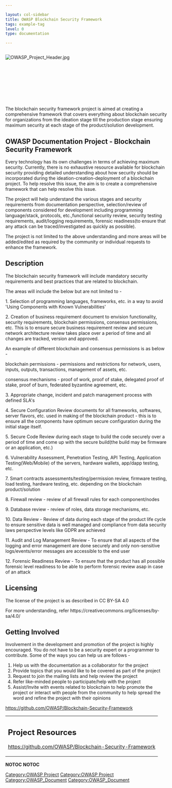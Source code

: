 ```yaml
---

layout: col-sidebar
title: OWASP Blockchain Security Framework
tags: example-tag
level: 0
type: documentation

---
```

<div style="width:100%;height:160px;border:0,margin:0;overflow: hidden;">

![OWASP_Project_Header.jpg](OWASP_Project_Header.jpg
"OWASP_Project_Header.jpg")

</div>

<table>
<tbody>
<tr class="odd">
<p>The blockchain security framework project is aimed at creating a comprehensive framework that covers everything about blockchain security for organizations from the ideation stage till the production stage ensuring maximum security at each stage of the product/solution development.<span style="color:#ff0000"></p>
<h2 id="owasp_documentation_project___blockchain_security_framework">OWASP Documentation Project - Blockchain Security Framework</h2>
<p>Every technology has its own challenges in terms of achieving maximum security. Currently, there is no exhaustive resource available for blockchain security providing detailed understanding about how security should be incorporated during the ideation-creation-deployment of a blockchain project. To help resolve this issue, the aim is to create a comprehensive framework that can help resolve this issue.</p>
<p>The project will help understand the various stages and security requirements from documentation perspective, selection/review of components considered for development including programming language/stack, protocols, etc.,functional security review, security testing requirements, audit/logging requirements, forensic readiness(to ensure that any attack can be traced/investigated as quickly as possible).</p>
<p>The project is not limited to the above understanding and more areas will be added/edited as required by the community or individual requests to enhance the framework.</p>
<p><span style="color:#ff0000"></p>
<h2 id="description">Description</h2>
<p>The blockchain security framework will include mandatory security requirements and best practices that are related to blockchain.</p>
<p>The areas will include the below but are not limited to - </p>
<p>1. Selection of programming languages, frameworks, etc. in a way to avoid 'Using Components with Known Vulnerabilities' </p>
<p>2. Creation of business requirement document to envision functionality, security requirements, blockchain permissions, consensus permissions, etc. This is to ensure secure business requirement review and secure network architecture review takes place over a period of time and all changes are tracked, version and approved. </p>
<p>An example of different blockchain and consensus permissions is as below - </p>
<p>blockchain permissions - permissions and restrictions for network, users, inputs, outputs, transactions, management of assets, etc. </p>
<p>consensus mechanisms - proof of work, proof of stake, delegated proof of stake, proof of burn, federated byzantine agreement, etc. </p>
<p>3. Appropriate change, incident and patch management process with defined SLA's </p>
<p>4. Secure Configuration Review documents for all frameworks, softwares, server flavors, etc. used in making of the blockchain product - this is to ensure all the components have optimum secure configuration during the initial stage itself.</p>
<p>5. Secure Code Review during each stage to build the code securely over a period of time and come up with the secure build(the build may be firmware or an application, etc.) </p>
<p>6. Vulnerability Assessment, Penetration Testing, API Testing, Application Testing(Web/Mobile) of the servers, hardware wallets, app/dapp testing, etc. </p>
<p>7. Smart contracts assessments/testing/permission review, firmware testing, load testing, hardware testing, etc. depending on the blockchain product/solution</p>
<p>8. Firewall review - review of all firewall rules for each component/nodes</p>
<p>9. Database review - review of roles, data storage mechanisms, etc. </p>
<p>10. Data Review - Review of data during each stage of the product life cycle to ensure sensitive data is well managed and compliance from data security laws perspective levels like GDPR are achieved </p>
<p>11. Audit and Log Management Review - To ensure that all aspects of the logging and error management are done securely and only non-sensitive logs/events/error messages are accessible to the end user </p>
<p>12. Forensic Readiness Review - To ensure that the product has all possible forensic level readiness to be able to perform forensic review asap in case of an attack<span style="color:#ff0000"></p>
<h2 id="licensing">Licensing</h2>
<p>The license of the project is as described in CC BY-SA 4.0</p>
<p>For more understanding, refer https://creativecommons.org/licenses/by-sa/4.0/<span style="color:#ff0000"></p>
<h2 id="getting_involved">Getting Involved</h2>
<p>Involvement in the development and promotion of the project is highly encouraged. You do not have to be a security expert or a programmer to contribute. Some of the ways you can help us are follows -</p>
<ol>
<li>Help us with the documentation as a collaborator for the project</li>
<li>Provide topics that you would like to be covered as part of the project</li>
<li>Request to join the mailing lists and help review the project</li>
<li>Refer like-minded people to participate/help with the project</li>
<li>Assist/Invite with events related to blockchain to help promote the project or interact with people from the community to help spread the word and refine the project with their opinions</li>
</ol></td>
<td><h2 id="project_resources">Project Resources</h2>
<p><a href="https://github.com/OWASP/Blockchain-Security-Framework">https://github.com/OWASP/Blockchain-Security-Framework</a></p></td>
<p><a href="https://github.com/OWASP/Blockchain-Security-Framework">https://github.com/OWASP/Blockchain-Security-Framework</a></p></td>
</tr>
</tr>
</tbody>
</tbody>
</table>
</table>


__NOTOC__ <headertabs />
__NOTOC__ <headertabs />


[Category:OWASP Project](Category:OWASP_Project "wikilink")
[Category:OWASP Project](Category:OWASP_Project "wikilink")
[Category:OWASP_Document](Category:OWASP_Document "wikilink")
[Category:OWASP_Document](Category:OWASP_Document "wikilink")
